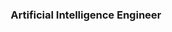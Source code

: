 <h3 align="center">Artificial Intelligence Engineer</h3>

<div align="center">
  <a href="https://www.google.com/search?q=safvan+ck&oq=safvan+ck"
    <img src="https://github4life.herokuapp.com/ethomson.gif" alt="Stats"/>
  </a>
</div>
